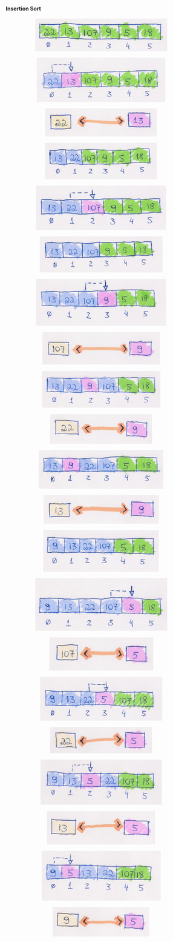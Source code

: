 #### Insertion Sort


<p align="center">
  <img src="/images/insertion-sort/insertion01.png">
</p>

<p align="center">
  <img src="/images/insertion-sort/insertion02.png">
</p>
<p align="center">
  <img src="/images/insertion-sort/insertion03.png">
</p>

<p align="center">
  <img src="/images/insertion-sort/insertion04.png">
</p>

<p align="center">
  <img src="/images/insertion-sort/insertion05.png">
</p>

<p align="center">
  <img src="/images/insertion-sort/insertion06.png">
</p>

<p align="center">
  <img src="/images/insertion-sort/insertion07.png">
</p>
<p align="center">
  <img src="/images/insertion-sort/insertion08.png">
</p>

<p align="center">
  <img src="/images/insertion-sort/insertion09.png">
</p>

<p align="center">
  <img src="/images/insertion-sort/insertion10.png">
</p>

<p align="center">
  <img src="/images/insertion-sort/insertion11.png">
</p>

<p align="center">
  <img src="/images/insertion-sort/insertion12.png">
</p>

<p align="center">
  <img src="/images/insertion-sort/insertion13.png">
</p>

<p align="center">
  <img src="/images/insertion-sort/insertion14.png">
</p>

<p align="center">
  <img src="/images/insertion-sort/insertion15.png">
</p>

<p align="center">
  <img src="/images/insertion-sort/insertion16.png">
</p>

<p align="center">
  <img src="/images/insertion-sort/insertion17.png">
</p>

<p align="center">
  <img src="/images/insertion-sort/insertion18.png">
</p>

<p align="center">
  <img src="/images/insertion-sort/insertion19.png">
</p>

<p align="center">
  <img src="/images/insertion-sort/insertion20.png">
</p>

<p align="center">
  <img src="/images/insertion-sort/insertion21.png">
</p>
